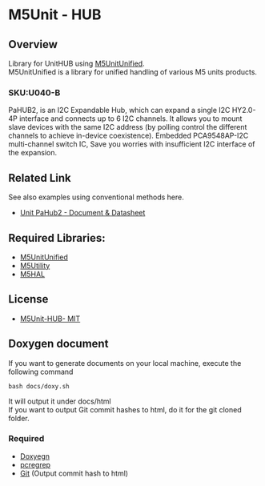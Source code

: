 # M5Unit - HUB

## Overview

Library for UnitHUB using [M5UnitUnified](https://github.com/m5stack/M5UnitUnified).  
M5UnitUnified is a library for unified handling of various M5 units products.

### SKU:U040-B

PaHUB2, is an I2C Expandable Hub, which can expand a single I2C HY2.0-4P interface and connects up to 6 I2C channels. It allows you to mount slave devices with the same I2C address (by polling control the different channels to achieve in-device coexistence). Embedded PCA9548AP-I2C multi-channel switch IC, Save you worries with insufficient I2C interface of the expansion.

## Related Link
See also examples using conventional methods here.

- [Unit PaHub2 - Document & Datasheet](https://docs.m5stack.com/en/unit/pahub2)


## Required Libraries:

- [M5UnitUnified](https://github.com/m5stack/M5UnitUnified)
- [M5Utility](https://github.com/m5stack/M5Utility)
- [M5HAL](https://github.com/m5stack/M5HAL)

## License

- [M5Unit-HUB- MIT](LICENSE)


## Doxygen document
If you want to generate documents on your local machine, execute the following command

```
bash docs/doxy.sh
```

It will output it under docs/html  
If you want to output Git commit hashes to html, do it for the git cloned folder.

### Required
- [Doxyegn](https://www.doxygen.nl/)
- [pcregrep](https://formulae.brew.sh/formula/pcre2)
- [Git](https://git-scm.com/) (Output commit hash to html)

